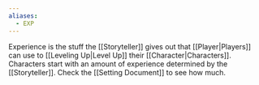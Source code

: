 ```yaml
---
aliases:
  - EXP
---
```

Experience is the stuff the [[Storyteller]] gives out that [[Player|Players]] can use to [[Leveling Up|Level Up]] their [[Character|Characters]]. Characters start with an amount of experience determined by the [[Storyteller]]. Check the [[Setting Document]] to see how much.